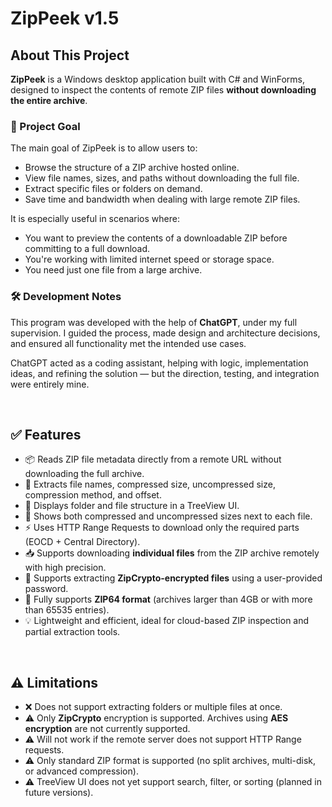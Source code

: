 # ZipPeek v1.5

## About This Project

**ZipPeek** is a Windows desktop application built with C# and WinForms, designed to inspect the contents of remote ZIP files **without downloading the entire archive**.

### 🎯 Project Goal

The main goal of ZipPeek is to allow users to:
- Browse the structure of a ZIP archive hosted online.
- View file names, sizes, and paths without downloading the full file.
- Extract specific files or folders on demand.
- Save time and bandwidth when dealing with large remote ZIP files.

It is especially useful in scenarios where:
- You want to preview the contents of a downloadable ZIP before committing to a full download.
- You're working with limited internet speed or storage space.
- You need just one file from a large archive.

### 🛠️ Development Notes

This program was developed with the help of **ChatGPT**, under my full supervision. I guided the process, made design and architecture decisions, and ensured all functionality met the intended use cases.

ChatGPT acted as a coding assistant, helping with logic, implementation ideas, and refining the solution — but the direction, testing, and integration were entirely mine.

<br>

## ✅ Features

- 📦 Reads ZIP file metadata directly from a remote URL without downloading the full archive.
- 🧠 Extracts file names, compressed size, uncompressed size, compression method, and offset.
- 📂 Displays folder and file structure in a TreeView UI.
- 📏 Shows both compressed and uncompressed sizes next to each file.
- ⚡ Uses HTTP Range Requests to download only the required parts (EOCD + Central Directory).
- 📥 Supports downloading **individual files** from the ZIP archive remotely with high precision.
- 🔐 Supports extracting **ZipCrypto-encrypted files** using a user-provided password.
- 🧱 Fully supports **ZIP64 format** (archives larger than 4GB or with more than 65535 entries).
- 💡 Lightweight and efficient, ideal for cloud-based ZIP inspection and partial extraction tools.

<br>

## ⚠️ Limitations

- ❌ Does not support extracting folders or multiple files at once.
- ⚠️ Only **ZipCrypto** encryption is supported. Archives using **AES encryption** are not currently supported.
- ⚠️ Will not work if the remote server does not support HTTP Range requests.
- ⚠️ Only standard ZIP format is supported (no split archives, multi-disk, or advanced compression).
- ⚠️ TreeView UI does not yet support search, filter, or sorting (planned in future versions).
